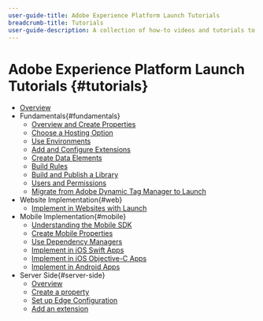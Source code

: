 ```yaml
---
user-guide-title: Adobe Experience Platform Launch Tutorials
breadcrumb-title: Tutorials
user-guide-description: A collection of how-to videos and tutorials to make you a power-user of Adobe Experience Platform Launch.
---
```


# Adobe Experience Platform Launch Tutorials {#tutorials}

+ [Overview](../overview.md)
+ Fundamentals{#fundamentals}
  + [Overview and Create Properties](../fundamentals/launch-overview-and-creating-properties.md)
  + [Choose a Hosting Option](../fundamentals/choosing-a-hosting-option-in-launch.md)
  + [Use Environments](../fundamentals/using-environments-in-launch.md)
  + [Add and Configure Extensions](../fundamentals/adding-and-configuring-launch-extensions.md)
  + [Create Data Elements](../fundamentals/creating-data-elements-in-launch.md)
  + [Build Rules](../fundamentals/building-rules-in-launch.md)
  + [Build and Publish a Library](../fundamentals/building-and-publishing-a-library-in-launch.md)
  + [Users and Permissions](../fundamentals/launch-users-and-permissions.md)
  + [Migrate from Adobe Dynamic Tag Manager to Launch](../fundamentals/migrate-from-dynamic-tag-manager-to-launch.md)
+ Website Implementation{#web}
  + [Implement in Websites with Launch](https://experienceleague.adobe.com/docs/launch-learn/implementing-in-websites-with-launch/index.html)
+ Mobile Implementation{#mobile}
  + [Understanding the Mobile SDK](../launch-mobile/understanding-the-mobile-sdks.md)
  + [Create Mobile Properties](../launch-mobile/create-mobile-properties-in-launch.md)
  + [Use Dependency Managers](../launch-mobile/use-dependency-managers-with-mobile-sdk.md)
  + [Implement in iOS Swift Apps](https://experienceleague.adobe.com/docs/launch-learn/implementing-in-mobile-ios-swift-apps-with-launch/index.html)
  + [Implement in iOS Objective-C Apps](https://experienceleague.adobe.com/docs/launch-learn/implementing-in-mobile-ios-objective-c-apps-with-launch/index.html)
  + [Implement in Android Apps](https://experienceleague.adobe.com/docs/launch-learn/implementing-in-mobile-android-apps-with-launch/index.html)
+ Server Side{#server-side}
  + [Overview](../launch-server-side/overview.md)
  + [Create a property](../launch-server-side/create-a-property.md)
  + [Set up Edge Configuration](../launch-server-side/set-up-edge-configuration.md)
  + [Add an extension](../launch-server-side/add-an-extension.md)